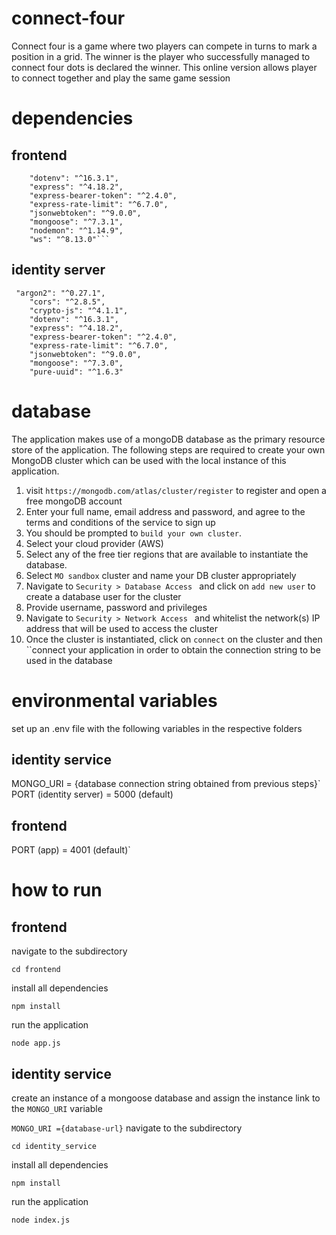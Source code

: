 # connect-four

Connect four is a game where two players can compete in turns to mark a position in a grid. The winner is the player who
successfully managed to connect four dots is declared the winner. This online version allows player to connect together and play
the same game session

# dependencies

## frontend

````"cookie-parser": "^1.4.6",
    "dotenv": "^16.3.1",
    "express": "^4.18.2",
    "express-bearer-token": "^2.4.0",
    "express-rate-limit": "^6.7.0",
    "jsonwebtoken": "^9.0.0",
    "mongoose": "^7.3.1",
    "nodemon": "^1.14.9",
    "ws": "^8.13.0"```
````

## identity server

```
 "argon2": "^0.27.1",
    "cors": "^2.8.5",
    "crypto-js": "^4.1.1",
    "dotenv": "^16.3.1",
    "express": "^4.18.2",
    "express-bearer-token": "^2.4.0",
    "express-rate-limit": "^6.7.0",
    "jsonwebtoken": "^9.0.0",
    "mongoose": "^7.3.0",
    "pure-uuid": "^1.6.3"

```

# database

The application makes use of a mongoDB database as the primary resource store of the application.
The following steps are required to create your own MongoDB cluster which can be used with the local instance of this application.

1. visit `https://mongodb.com/atlas/cluster/register` to register and open a free mongoDB account
2. Enter your full name, email address and password, and agree to the terms and conditions of the service to sign up
3. You should be prompted to `build your own cluster`.
4. Select your cloud provider (AWS)
5. Select any of the free tier regions that are available to instantiate the database.
6. Select `MO sandbox` cluster and name your DB cluster appropriately
7. Navigate to `Security > Database Access ` and click on `add new user` to create a database user for the cluster
8. Provide username, password and privileges
9. Navigate to `Security > Network Access ` and whitelist the network(s) IP address that will be used to access the cluster
10. Once the cluster is instantiated, click on `connect` on the cluster and then ``connect your application in order to obtain
    the connection string to be used in the database

# environmental variables

set up an .env file with the following variables in the respective folders

## identity service

MONGO_URI = {database connection string obtained from previous steps}`
PORT (identity server) = 5000 (default)

## frontend

PORT (app) = 4001 (default)`

# how to run

## frontend

navigate to the subdirectory

`cd frontend`

install all dependencies

`npm install`

run the application

`node app.js`

## identity service

create an instance of a mongoose database and assign the instance link to the
`MONGO_URI` variable

`MONGO_URI ={database-url}`
navigate to the subdirectory

`cd identity_service`

install all dependencies

`npm install`

run the application

`node index.js`
